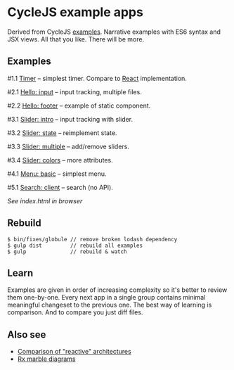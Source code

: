 # CycleJS example apps

Derived from CycleJS [examples](https://github.com/staltz/cycle/tree/master/examples/).
Narrative examples with ES6 syntax and JSX views. All that you like.
There will be more.

## Examples

\#1.1 [Timer](https://github.com/ivan-kleshnin/cyclejs-examples/tree/master/dist/1.1-timer) – simplest timer. Compare to [React](http://tutorialzine.com/2014/07/5-practical-examples-for-learning-facebooks-react-framework/) implementation.

\#2.1 [Hello: input](https://github.com/ivan-kleshnin/cyclejs-examples/tree/master/dist/2.1-hello-input) – input tracking, multiple files.

\#2.2 [Hello: footer](https://github.com/ivan-kleshnin/cyclejs-examples/tree/master/dist/2.1-hello-footer) – example of static component.

\#3.1 [Slider: intro](https://github.com/ivan-kleshnin/cyclejs-examples/tree/master/dist/3.1-slider-intro) – input tracking with slider.

\#3.2 [Slider: state](https://github.com/ivan-kleshnin/cyclejs-examples/tree/master/dist/3.2-slider-state) – reimplement state.

\#3.3 [Slider: multiple](https://github.com/ivan-kleshnin/cyclejs-examples/tree/master/dist/3.3-slider-multiple) – add/remove sliders.

\#3.4 [Slider: colors](https://github.com/ivan-kleshnin/cyclejs-examples/tree/master/dist/3.4-slider-colors) – more attributes.

\#4.1 [Menu: basic](https://github.com/ivan-kleshnin/cyclejs-examples/tree/master/dist/4.1-menu-basic) – simplest menu.

\#5.1 [Search: client](https://github.com/ivan-kleshnin/cyclejs-examples/tree/master/dist/5.1-search-client) – search (no API).

*See index.html in browser*

## Rebuild

```
$ bin/fixes/globule // remove broken lodash dependency
$ gulp dist         // rebuild all examples
$ gulp              // rebuild & watch
```

## Learn

Examples are given in order of increasing complexity so it's better to review them one-by-one.
Every next app in a single group contains minimal meaningful changeset to the previous one.
The best way of learning is comparison. And to compare you just diff files.

## Also see

* [Comparison of "reactive" architectures](https://github.com/Paqmind/reactive)
* [Rx marble diagrams](http://rxmarbles.com)